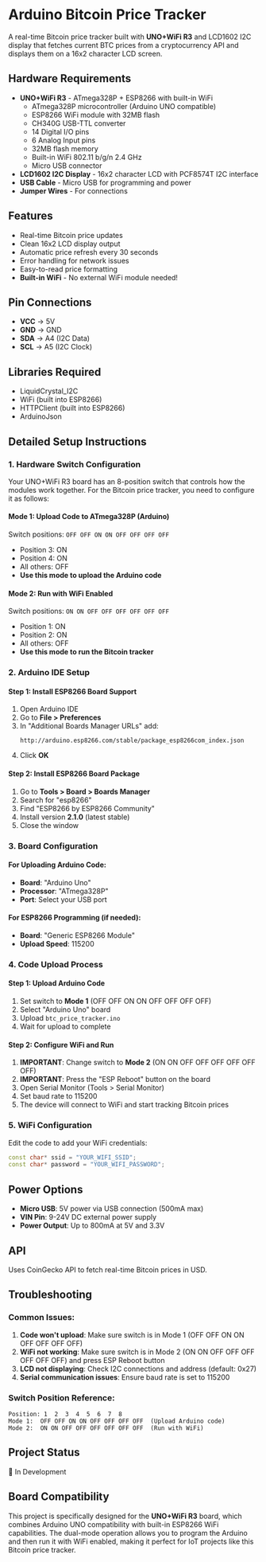 # Arduino Bitcoin Price Tracker

A real-time Bitcoin price tracker built with **UNO+WiFi R3** and LCD1602 I2C display that fetches current BTC prices from a cryptocurrency API and displays them on a 16x2 character LCD screen.

## Hardware Requirements

- **UNO+WiFi R3** - ATmega328P + ESP8266 with built-in WiFi
  - ATmega328P microcontroller (Arduino UNO compatible)
  - ESP8266 WiFi module with 32MB flash
  - CH340G USB-TTL converter
  - 14 Digital I/O pins
  - 6 Analog Input pins
  - 32MB flash memory
  - Built-in WiFi 802.11 b/g/n 2.4 GHz
  - Micro USB connector
- **LCD1602 I2C Display** - 16x2 character LCD with PCF8574T I2C interface
- **USB Cable** - Micro USB for programming and power
- **Jumper Wires** - For connections

## Features

- Real-time Bitcoin price updates
- Clean 16x2 LCD display output
- Automatic price refresh every 30 seconds
- Error handling for network issues
- Easy-to-read price formatting
- **Built-in WiFi** - No external WiFi module needed!

## Pin Connections

- **VCC** → 5V
- **GND** → GND  
- **SDA** → A4 (I2C Data)
- **SCL** → A5 (I2C Clock)

## Libraries Required

- LiquidCrystal_I2C
- WiFi (built into ESP8266)
- HTTPClient (built into ESP8266)
- ArduinoJson

## Detailed Setup Instructions

### 1. Hardware Switch Configuration

Your UNO+WiFi R3 board has an 8-position switch that controls how the modules work together. For the Bitcoin price tracker, you need to configure it as follows:

#### **Mode 1: Upload Code to ATmega328P (Arduino)**
Switch positions: `OFF OFF ON ON OFF OFF OFF OFF`
- Position 3: ON
- Position 4: ON
- All others: OFF
- **Use this mode to upload the Arduino code**

#### **Mode 2: Run with WiFi Enabled**
Switch positions: `ON ON OFF OFF OFF OFF OFF OFF`
- Position 1: ON
- Position 2: ON
- All others: OFF
- **Use this mode to run the Bitcoin tracker**

### 2. Arduino IDE Setup

#### **Step 1: Install ESP8266 Board Support**
1. Open Arduino IDE
2. Go to **File > Preferences**
3. In "Additional Boards Manager URLs" add:
   ```
   http://arduino.esp8266.com/stable/package_esp8266com_index.json
   ```
4. Click **OK**

#### **Step 2: Install ESP8266 Board Package**
1. Go to **Tools > Board > Boards Manager**
2. Search for "esp8266"
3. Find "ESP8266 by ESP8266 Community"
4. Install version **2.1.0** (latest stable)
5. Close the window

### 3. Board Configuration

#### **For Uploading Arduino Code:**
- **Board**: "Arduino Uno"
- **Processor**: "ATmega328P"
- **Port**: Select your USB port

#### **For ESP8266 Programming (if needed):**
- **Board**: "Generic ESP8266 Module"
- **Upload Speed**: 115200

### 4. Code Upload Process

#### **Step 1: Upload Arduino Code**
1. Set switch to **Mode 1** (OFF OFF ON ON OFF OFF OFF OFF)
2. Select "Arduino Uno" board
3. Upload `btc_price_tracker.ino`
4. Wait for upload to complete

#### **Step 2: Configure WiFi and Run**
1. **IMPORTANT**: Change switch to **Mode 2** (ON ON OFF OFF OFF OFF OFF OFF)
2. **IMPORTANT**: Press the "ESP Reboot" button on the board
3. Open Serial Monitor (Tools > Serial Monitor)
4. Set baud rate to 115200
5. The device will connect to WiFi and start tracking Bitcoin prices

### 5. WiFi Configuration

Edit the code to add your WiFi credentials:
```cpp
const char* ssid = "YOUR_WIFI_SSID";
const char* password = "YOUR_WIFI_PASSWORD";
```

## Power Options

- **Micro USB**: 5V power via USB connection (500mA max)
- **VIN Pin**: 9-24V DC external power supply
- **Power Output**: Up to 800mA at 5V and 3.3V

## API

Uses CoinGecko API to fetch real-time Bitcoin prices in USD.

## Troubleshooting

### **Common Issues:**

1. **Code won't upload**: Make sure switch is in Mode 1 (OFF OFF ON ON OFF OFF OFF OFF)
2. **WiFi not working**: Make sure switch is in Mode 2 (ON ON OFF OFF OFF OFF OFF OFF) and press ESP Reboot button
3. **LCD not displaying**: Check I2C connections and address (default: 0x27)
4. **Serial communication issues**: Ensure baud rate is set to 115200

### **Switch Position Reference:**
```
Position: 1  2  3  4  5  6  7  8
Mode 1:  OFF OFF ON ON OFF OFF OFF OFF  (Upload Arduino code)
Mode 2:  ON ON OFF OFF OFF OFF OFF OFF  (Run with WiFi)
```

## Project Status

🚧 In Development

## Board Compatibility

This project is specifically designed for the **UNO+WiFi R3** board, which combines Arduino UNO compatibility with built-in ESP8266 WiFi capabilities. The dual-mode operation allows you to program the Arduino and then run it with WiFi enabled, making it perfect for IoT projects like this Bitcoin price tracker.
